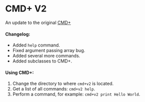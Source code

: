 <h1>CMD+ V2</h1>
<p>An update to the original <a href= "https://www.github.com/TheLegitSlickCoder/cmdplus">CMD+</a></p>

<h4>Changelog:</h4>
<ul>
<li>Added <code>help</code> command.</li>
<li>Fixed argument passing array bug.</li>
<li>Added several more commands.</li>
<li>Added subclasses to CMD+.</li>
</ul>

<h4>Using CMD+:</h4>
<ol>
<li>Change the directory to where <code>cmd+v2</code> is located.</li>
<li>Get a list of all commands: <code>cmd+v2 help</code>.</li>
<li>Perform a command, for example: <code>cmd+v2 print Hello World</code>.</li>
</ol>
